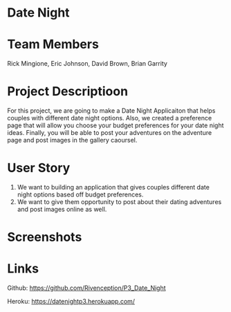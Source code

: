 # Date Night 

# Team Members 
Rick Mingione, Eric Johnson, David Brown, Brian Garrity 

# Project Descriptioon 

For this project, we are going to make a Date Night Applicaiton that helps couples with different date night options. Also, we created a preference page that will allow you choose your budget preferences for your date night ideas. Finally, you will be able to post your adventures on the adventure page and post images in the gallery caoursel. 


# User Story 
1. We want to  building an application that gives couples different date night options based off budget preferences.
2. We want to give them opportunity to post about their dating adventures and post images online as well. 

# Screenshots 

# Links

Github: https://github.com/Rivenception/P3_Date_Night

Heroku: https://datenightp3.herokuapp.com/ 

